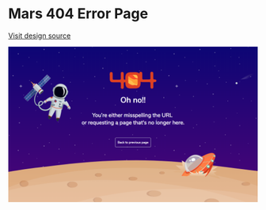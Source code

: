 # Mars 404 Error Page

[Visit design source](https://www.sketchappsources.com/free-source/3468-error-page-illustration-sketch-freebie-resource.html)

<div align="center">
   <img src="/img/screenshot.png" width="800" />
</div
